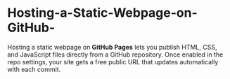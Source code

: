 # Hosting-a-Static-Webpage-on-GitHub-
Hosting a static webpage on **GitHub Pages** lets you publish HTML, CSS, and JavaScript files directly from a GitHub repository. Once enabled in the repo settings, your site gets a free public URL that updates automatically with each commit.
